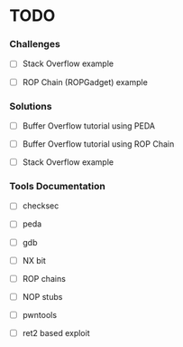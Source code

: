 
# TODO


### Challenges

- [ ] Stack Overflow example
- [ ] ROP Chain (ROPGadget) example


### Solutions

- [ ] Buffer Overflow tutorial using PEDA
- [ ] Buffer Overflow tutorial using ROP Chain
- [ ] Stack Overflow example


### Tools Documentation

- [ ] checksec
- [ ] peda
- [ ] gdb
- [ ] NX bit
- [ ] ROP chains
- [ ] NOP stubs
- [ ] pwntools
- [ ] ret2 based exploit

